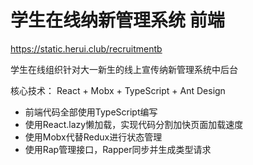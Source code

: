 # 学生在线纳新管理系统 前端

https://static.herui.club/recruitmentb

学生在线组织针对大一新生的线上宣传纳新管理系统中后台 

核心技术： React + Mobx + TypeScript + Ant Design

- 前端代码全部使用TypeScript编写 
- 使用React.lazy懒加载，实现代码分割加快页面加载速度 
- 使用Mobx代替Redux进行状态管理
- 使用Rap管理接口，Rapper同步并生成类型请求